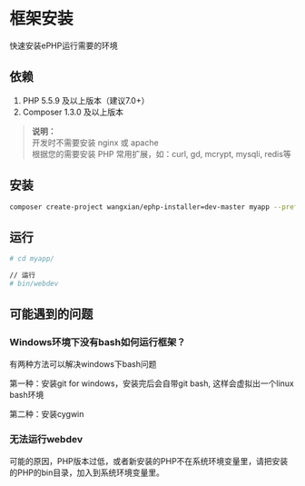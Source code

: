 # 框架安装

快速安装ePHP运行需要的环境

## 依赖

1. PHP 5.5.9 及以上版本（建议7.0+）
2. Composer 1.3.0 及以上版本

> **说明：**  
> 开发时不需要安装 nginx 或 apache  
> 根据您的需要安装 PHP 常用扩展，如：curl, gd, mcrypt, mysqli, redis等

## 安装

```bash
composer create-project wangxian/ephp-installer=dev-master myapp --prefer-dist
```

## 运行

```bash
# cd myapp/

// 运行
# bin/webdev
```

## 可能遇到的问题

### Windows环境下没有bash如何运行框架？

有两种方法可以解决windows下bash问题

第一种：安装git for windows，安装完后会自带git bash, 这样会虚拟出一个linux bash环境

第二种：安装cygwin

### 无法运行webdev

可能的原因，PHP版本过低，或者新安装的PHP不在系统环境变量里，请把安装的PHP的bin目录，加入到系统环境变量里。







